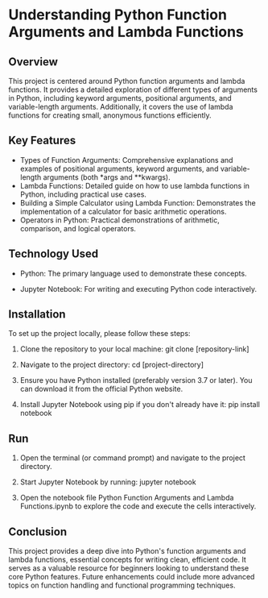 
# Understanding Python Function Arguments and Lambda Functions

## Overview

This project is centered around Python function arguments and lambda functions. It provides a detailed exploration of different types of arguments in Python, including keyword arguments, positional arguments, and variable-length arguments. Additionally, it covers the use of lambda functions for creating small, anonymous functions efficiently.

## Key Features

* Types of Function Arguments: Comprehensive explanations and examples of positional arguments, keyword arguments, and variable-length arguments (both *args and **kwargs).
* Lambda Functions: Detailed guide on how to use lambda functions in Python, including practical use cases.
* Building a Simple Calculator using Lambda Function: Demonstrates the implementation of a calculator for basic arithmetic operations.
* Operators in Python: Practical demonstrations of arithmetic, comparison, and logical operators.

## Technology Used

* Python: The primary language used to demonstrate these concepts.

* Jupyter Notebook: For writing and executing Python code interactively.

## Installation

To set up the project locally, please follow these steps:

1. Clone the repository to your local machine:
   git clone [repository-link]

2. Navigate to the project directory:
   cd [project-directory]

3. Ensure you have Python installed (preferably version 3.7 or later). You can download it from the official Python website.

4. Install Jupyter Notebook using pip if you don't already have it:
   pip install notebook
    
## Run

1. Open the terminal (or command prompt) and navigate to the project directory.

2. Start Jupyter Notebook by running:
   jupyter notebook

3. Open the notebook file Python Function Arguments and Lambda Functions.ipynb to explore the code and execute the cells interactively.

## Conclusion

This project provides a deep dive into Python's function arguments and lambda functions, essential concepts for writing clean, efficient code. It serves as a valuable resource for beginners looking to understand these core Python features. Future enhancements could include more advanced topics on function handling and functional programming techniques.

